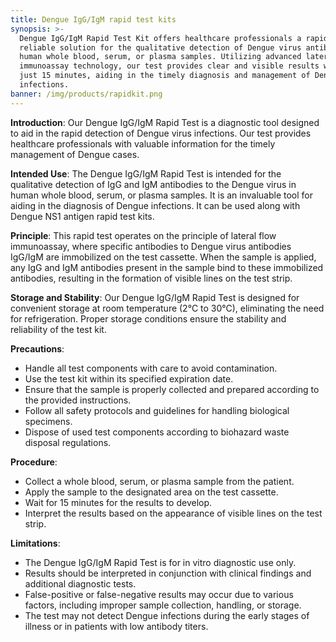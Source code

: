 ```yaml
---
title: Dengue IgG/IgM rapid test kits
synopsis: >-
  Dengue IgG/IgM Rapid Test Kit offers healthcare professionals a rapid and
  reliable solution for the qualitative detection of Dengue virus antibodies in
  human whole blood, serum, or plasma samples. Utilizing advanced lateral flow
  immunoassay technology, our test provides clear and visible results within
  just 15 minutes, aiding in the timely diagnosis and management of Dengue
  infections. 
banner: /img/products/rapidkit.png
---
```


**Introduction**: Our Dengue IgG/IgM Rapid Test is a diagnostic tool designed to aid in the rapid detection of Dengue virus infections. Our test provides healthcare professionals with valuable information for the timely management of Dengue cases.

**Intended Use**: The Dengue IgG/IgM Rapid Test is intended for the qualitative detection of IgG and IgM antibodies to the Dengue virus in human whole blood, serum, or plasma samples. It is an invaluable tool for aiding in the diagnosis of Dengue infections. It can be used along with Dengue NS1 antigen rapid test kits.

**Principle**: This rapid test operates on the principle of lateral flow immunoassay, where specific antibodies to Dengue virus antibodies IgG/IgM are immobilized on the test cassette. When the sample is applied, any IgG and IgM antibodies present in the sample bind to these immobilized antibodies, resulting in the formation of visible lines on the test strip.

**Storage and Stability**: Our Dengue IgG/IgM Rapid Test is designed for convenient storage at room temperature (2°C to 30°C), eliminating the need for refrigeration. Proper storage conditions ensure the stability and reliability of the test kit.

**Precautions**:

* Handle all test components with care to avoid contamination.
* Use the test kit within its specified expiration date.
* Ensure that the sample is properly collected and prepared according to the provided instructions.
* Follow all safety protocols and guidelines for handling biological specimens.
* Dispose of used test components according to biohazard waste disposal regulations.

**Procedure**:

* Collect a whole blood, serum, or plasma sample from the patient.
* Apply the sample to the designated area on the test cassette.
* Wait for 15 minutes for the results to develop.
* Interpret the results based on the appearance of visible lines on the test strip.

**Limitations**:

* The Dengue IgG/IgM Rapid Test is for in vitro diagnostic use only.
* Results should be interpreted in conjunction with clinical findings and additional diagnostic tests.
* False-positive or false-negative results may occur due to various factors, including improper sample collection, handling, or storage.
* The test may not detect Dengue infections during the early stages of illness or in patients with low antibody titers.
